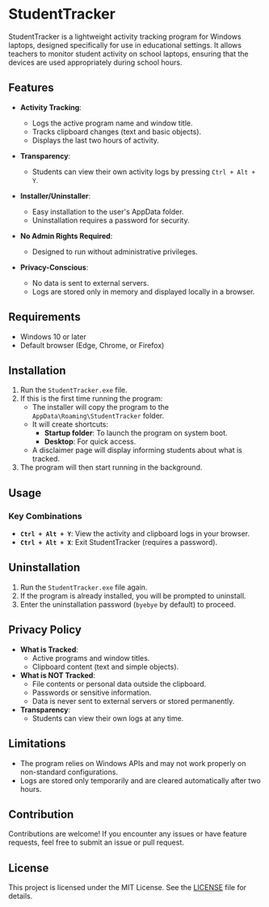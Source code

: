# StudentTracker

StudentTracker is a lightweight activity tracking program for Windows laptops, designed specifically for use in educational settings. It allows teachers to monitor student activity on school laptops, ensuring that the devices are used appropriately during school hours.

## Features

- **Activity Tracking**:
  - Logs the active program name and window title.
  - Tracks clipboard changes (text and basic objects).
  - Displays the last two hours of activity.

- **Transparency**:
  - Students can view their own activity logs by pressing `Ctrl + Alt + Y`.

- **Installer/Uninstaller**:
  - Easy installation to the user's AppData folder.
  - Uninstallation requires a password for security.

- **No Admin Rights Required**:
  - Designed to run without administrative privileges.

- **Privacy-Conscious**:
  - No data is sent to external servers.
  - Logs are stored only in memory and displayed locally in a browser.

## Requirements

- Windows 10 or later
- Default browser (Edge, Chrome, or Firefox)

## Installation

1. Run the `StudentTracker.exe` file.
2. If this is the first time running the program:
   - The installer will copy the program to the `AppData\Roaming\StudentTracker` folder.
   - It will create shortcuts:
     - **Startup folder**: To launch the program on system boot.
     - **Desktop**: For quick access.
   - A disclaimer page will display informing students about what is tracked.
3. The program will then start running in the background.

## Usage

### Key Combinations
- **`Ctrl + Alt + Y`**: View the activity and clipboard logs in your browser.
- **`Ctrl + Alt + X`**: Exit StudentTracker (requires a password).

## Uninstallation

1. Run the `StudentTracker.exe` file again.
2. If the program is already installed, you will be prompted to uninstall.
3. Enter the uninstallation password (`byebye` by default) to proceed.

## Privacy Policy

- **What is Tracked**:
  - Active programs and window titles.
  - Clipboard content (text and simple objects).
- **What is NOT Tracked**:
  - File contents or personal data outside the clipboard.
  - Passwords or sensitive information.
  - Data is never sent to external servers or stored permanently.
- **Transparency**:
  - Students can view their own logs at any time.

## Limitations

- The program relies on Windows APIs and may not work properly on non-standard configurations.
- Logs are stored only temporarily and are cleared automatically after two hours.

## Contribution

Contributions are welcome! If you encounter any issues or have feature requests, feel free to submit an issue or pull request.

## License

This project is licensed under the MIT License. See the [LICENSE](LICENSE) file for details.
